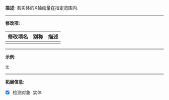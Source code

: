 **描述:** 若实体的X轴动量在指定范围内.

---

**修改项:**

| 修改项名  | 别称           | 描述                      |
| --------- | -------------- | ------------------------- |
|     |  |  |

---

**示例:**

```
无
```

---

**拓展信息:**

- [x] 检测对象: 实体